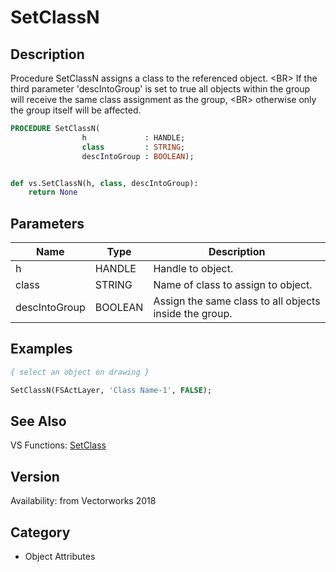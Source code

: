 # SetClassN

## Description
Procedure SetClassN assigns a class to the referenced object.  &lt;BR&gt;
If the third parameter 'descIntoGroup' is set to true all objects within the group will receive the same class assignment as the group, &lt;BR&gt;
otherwise only the group itself will be affected.

```pascal
PROCEDURE SetClassN(
				h             : HANDLE;
				class         : STRING;
				descIntoGroup : BOOLEAN);
```

```python

def vs.SetClassN(h, class, descIntoGroup):
    return None
```

## Parameters
|Name|Type|Description|
|---|---|---|
|h|HANDLE|Handle to object.|
|class|STRING|Name of class to assign to object.|
|descIntoGroup|BOOLEAN|Assign the same class to all objects inside the group.|

## Examples
```pascal
{ select an object on drawing }

SetClassN(FSActLayer, 'Class Name-1', FALSE);
```

## See Also
VS Functions:
[SetClass](SetClass.md)

## Version
Availability: from Vectorworks 2018
## Category
* Object Attributes


